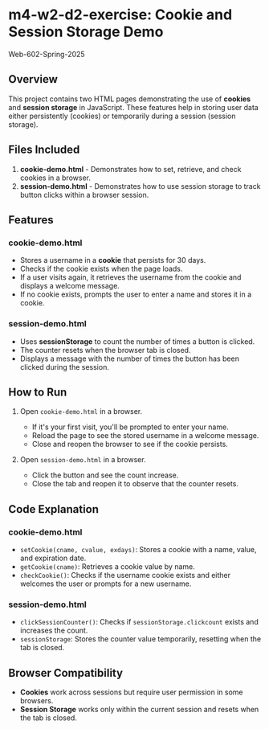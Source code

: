# m4-w2-d2-exercise: Cookie and Session Storage Demo

Web-602-Spring-2025

## Overview
This project contains two HTML pages demonstrating the use of **cookies** and **session storage** in JavaScript. These features help in storing user data either persistently (cookies) or temporarily during a session (session storage).

## Files Included
1. **cookie-demo.html** - Demonstrates how to set, retrieve, and check cookies in a browser.
2. **session-demo.html** - Demonstrates how to use session storage to track button clicks within a browser session.

## Features
### **cookie-demo.html**
- Stores a username in a **cookie** that persists for 30 days.
- Checks if the cookie exists when the page loads.
- If a user visits again, it retrieves the username from the cookie and displays a welcome message.
- If no cookie exists, prompts the user to enter a name and stores it in a cookie.

### **session-demo.html**
- Uses **sessionStorage** to count the number of times a button is clicked.
- The counter resets when the browser tab is closed.
- Displays a message with the number of times the button has been clicked during the session.

## How to Run
1. Open `cookie-demo.html` in a browser.
   - If it's your first visit, you'll be prompted to enter your name.
   - Reload the page to see the stored username in a welcome message.
   - Close and reopen the browser to see if the cookie persists.

2. Open `session-demo.html` in a browser.
   - Click the button and see the count increase.
   - Close the tab and reopen it to observe that the counter resets.

## Code Explanation
### **cookie-demo.html**
- `setCookie(cname, cvalue, exdays)`: Stores a cookie with a name, value, and expiration date.
- `getCookie(cname)`: Retrieves a cookie value by name.
- `checkCookie()`: Checks if the username cookie exists and either welcomes the user or prompts for a new username.

### **session-demo.html**
- `clickSessionCounter()`: Checks if `sessionStorage.clickcount` exists and increases the count.
- `sessionStorage`: Stores the counter value temporarily, resetting when the tab is closed.

## Browser Compatibility
- **Cookies** work across sessions but require user permission in some browsers.
- **Session Storage** works only within the current session and resets when the tab is closed.

